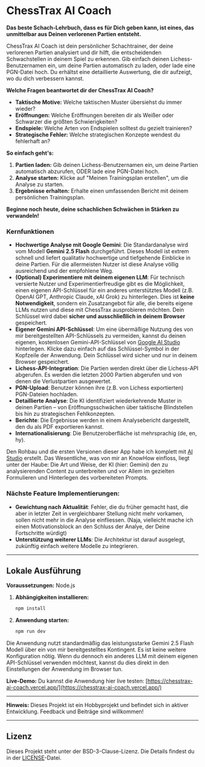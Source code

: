 # ChessTrax AI Coach

**Das beste Schach-Lehrbuch, dass es für Dich geben kann, ist eines, das unmittelbar aus Deinen verlorenen Partien entsteht.**

ChessTrax AI Coach ist dein persönlicher Schachtrainer, der deine verlorenen Partien analysiert und dir hilft, die entscheidenden Schwachstellen in deinem Spiel zu erkennen. Gib einfach deinen Lichess-Benutzernamen ein, um deine Partien automatisch zu laden, oder lade eine PGN-Datei hoch. Du erhältst eine detaillierte Auswertung, die dir aufzeigt, wo du dich verbessern kannst.

**Welche Fragen beantwortet dir der ChessTrax AI Coach?**

*   **Taktische Motive:** Welche taktischen Muster übersiehst du immer wieder?
*   **Eröffnungen:** Welche Eröffnungen bereiten dir als Weißer oder Schwarzer die größten Schwierigkeiten?
*   **Endspiele:** Welche Arten von Endspielen solltest du gezielt trainieren?
*   **Strategische Fehler:** Welche strategischen Konzepte wendest du fehlerhaft an?

**So einfach geht's:**

1.  **Partien laden:** Gib deinen Lichess-Benutzernamen ein, um deine Partien automatisch abzurufen, ODER lade eine PGN-Datei hoch.
2.  **Analyse starten:** Klicke auf "Meinen Trainingsplan erstellen", um die Analyse zu starten.
3.  **Ergebnisse erhalten:** Erhalte einen umfassenden Bericht mit deinem persönlichen Trainingsplan.

**Beginne noch heute, deine schachlichen Schwächen in Stärken zu verwandeln!**

### Kernfunktionen

- **Hochwertige Analyse mit Google Gemini**: Die Standardanalyse wird vom Modell **Gemini 2.5 Flash** durchgeführt. Dieses Modell ist extrem schnell und liefert qualitativ hochwertige und tiefgehende Einblicke in deine Partien. Für die allermeisten Nutzer ist diese Analyse völlig ausreichend und der empfohlene Weg.
- **(Optional) Experimentiere mit deinem eigenen LLM**: Für technisch versierte Nutzer und Experimentierfreudige gibt es die Möglichkeit, einen eigenen API-Schlüssel für ein anderes unterstütztes Modell (z.B. OpenAI GPT, Anthropic Claude, xAI Grok) zu hinterlegen. Dies ist **keine Notwendigkeit**, sondern ein Zusatzangebot für alle, die bereits eigene LLMs nutzen und diese mit ChessTrax ausprobieren möchten. Dein Schlüssel wird dabei **sicher und ausschließlich in deinem Browser** gespeichert.
- **Eigener Gemini API-Schlüssel**: Um eine übermäßige Nutzung des von mir bereitgestellten API-Schlüssels zu vermeiden, kannst du deinen eigenen, kostenlosen Gemini-API-Schlüssel von [Google AI Studio](https://aistudio.google.com/) hinterlegen. Klicke dazu einfach auf das Schlüssel-Symbol in der Kopfzeile der Anwendung. Dein Schlüssel wird sicher und nur in deinem Browser gespeichert.
- **Lichess-API-Integration**: Die Partien werden direkt über die Lichess-API abgerufen. Es werden die letzten 2000 Partien abgerufen und von denen die Verlustpartien ausgewertet.
- **PGN-Upload**: Benutzer können ihre (z.B. von Lichess exportierten) PGN-Dateien hochladen.
- **Detaillierte Analyse**: Die KI identifiziert wiederkehrende Muster in deinen Partien – von Eröffnungsschwächen über taktische Blindstellen bis hin zu strategischen Fehlkonzepten.
- **Berichte**: Die Ergebnisse werden in einem Analysebericht dargestellt, den du als PDF exportieren kannst.
- **Internationalisierung**: Die Benutzeroberfläche ist mehrsprachig (de, en, hy).

Den Rohbau und die ersten Versionen dieser App habe ich komplett mit [AI Studio](https://aistudio.google.com/) erstellt. Das Wesentliche, was von mir an KnowHow einfloss, liegt unter der Haube: Die Art und Weise, der KI (hier: Gemini) den zu analysierenden Content zu unterbreiten und vor Allem im gezielten Formulieren und Hinterlegen des vorbereiteten Prompts.

### Nächste Feature Implementierungen:

- **Gewichtung nach Aktualität**: Fehler, die du früher gemacht hast, die aber in letzter Zeit in vergleichbarer Stellung nicht mehr vorkamen, sollen nicht mehr in die Analyse einfliessen. (Naja, vielleicht mache ich einen Motivationsblock an den Schluss der Analye, der Deine Fortschritte würdigt)
- **Unterstützung weiterer LLMs**: Die Architektur ist darauf ausgelegt, zukünftig einfach weitere Modelle zu integrieren.

---

## Lokale Ausführung

**Voraussetzungen:** Node.js

1.  **Abhängigkeiten installieren:**
    ```bash
    npm install
    ```
2.  **Anwendung starten:**
    ```bash
    npm run dev
    ```
Die Anwendung nutzt standardmäßig das leistungsstarke Gemini 2.5 Flash Modell über ein von mir bereitgestelltes Kontingent. Es ist keine weitere Konfiguration nötig. Wenn du dennoch ein anderes LLM mit deinem eigenen API-Schlüssel verwenden möchtest, kannst du dies direkt in den Einstellungen der Anwendung im Browser tun.

**Live-Demo:** Du kannst die Anwendung hier live testen: [https://chesstrax-ai-coach.vercel.app/](https://chesstrax-ai-coach.vercel.app/)

---

**Hinweis:** Dieses Projekt ist ein Hobbyprojekt und befindet sich in aktiver Entwicklung. Feedback und Beiträge sind willkommen!

---
## Lizenz

Dieses Projekt steht unter der BSD-3-Clause-Lizenz. Die Details findest du in der [LICENSE](LICENSE)-Datei.
